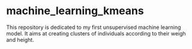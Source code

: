 # machine_learning_kmeans
This repository is dedicated to my first unsupervised machine learning model. It aims at creating clusters of individuals according to their weigh and height.
